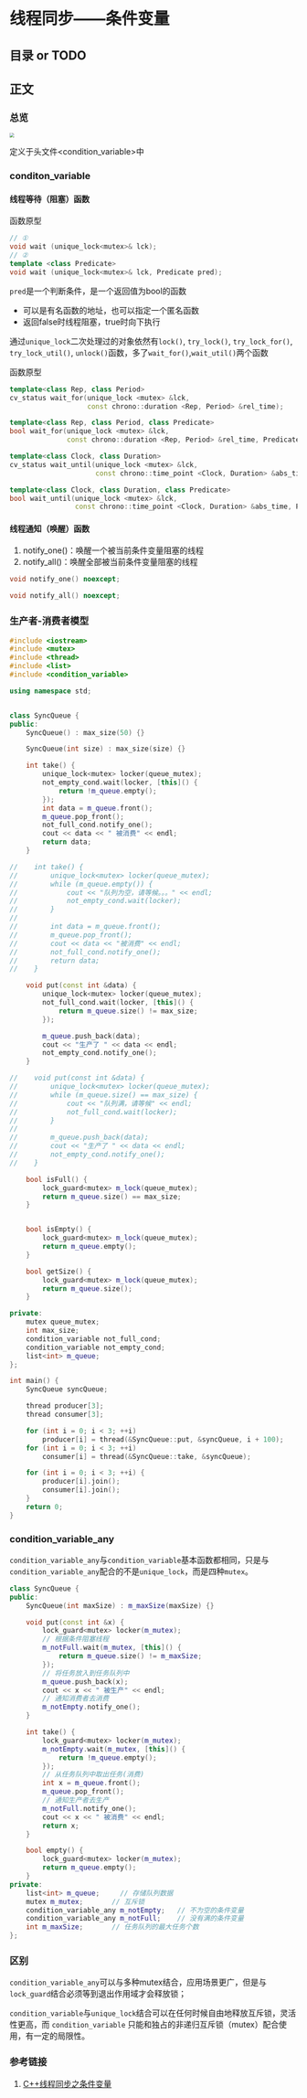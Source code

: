 # 线程同步——条件变量

## 目录 or TODO

## 正文

### 总览

<img src="C:/Users/JasonChio/Desktop/Interview-oriented-Notes/2.%20C++/%E5%A4%9A%E7%BA%BF%E7%A8%8B/%E6%9D%A1%E4%BB%B6%E5%8F%98%E9%87%8F.png" style="zoom: 50%;" />

定义于头文件<condition_variable>中

### conditon_variable

#### 线程等待（阻塞）函数

函数原型

```c++
// ①
void wait (unique_lock<mutex>& lck);
// ②
template <class Predicate>
void wait (unique_lock<mutex>& lck, Predicate pred);
```

`pred`是一个判断条件，是一个返回值为bool的函数

- 可以是有名函数的地址，也可以指定一个匿名函数
- 返回false时线程阻塞，true时向下执行

通过`unique_lock`二次处理过的对象依然有`lock()`, `try_lock()`, `try_lock_for()`, `try_lock_util()`, `unlock()`函数，多了`wait_for()`,`wait_util()`两个函数

函数原型

```c++
template<class Rep, class Period>
cv_status wait_for(unique_lock <mutex> &lck,
                   const chrono::duration <Rep, Period> &rel_time);

template<class Rep, class Period, class Predicate>
bool wait_for(unique_lock <mutex> &lck,
              const chrono::duration <Rep, Period> &rel_time, Predicate pred);

template<class Clock, class Duration>
cv_status wait_until(unique_lock <mutex> &lck,
                     const chrono::time_point <Clock, Duration> &abs_time);

template<class Clock, class Duration, class Predicate>
bool wait_until(unique_lock <mutex> &lck,
                const chrono::time_point <Clock, Duration> &abs_time, Predicate pred);
```



#### 线程通知（唤醒）函数

1. notify_one()：唤醒一个被当前条件变量阻塞的线程
2. notify_all()：唤醒全部被当前条件变量阻塞的线程

```c++
void notify_one() noexcept;

void notify_all() noexcept;
```

### 生产者-消费者模型

```c++
#include <iostream>
#include <mutex>
#include <thread>
#include <list>
#include <condition_variable>

using namespace std;


class SyncQueue {
public:
    SyncQueue() : max_size(50) {}

    SyncQueue(int size) : max_size(size) {}

    int take() {
        unique_lock<mutex> locker(queue_mutex);
        not_empty_cond.wait(locker, [this]() {
            return !m_queue.empty();
        });
        int data = m_queue.front();
        m_queue.pop_front();
        not_full_cond.notify_one();
        cout << data << " 被消费" << endl;
        return data;
    }

//    int take() {
//        unique_lock<mutex> locker(queue_mutex);
//        while (m_queue.empty()) {
//            cout << "队列为空，请等候。。。" << endl;
//            not_empty_cond.wait(locker);
//        }
//
//        int data = m_queue.front();
//        m_queue.pop_front();
//        cout << data << "被消费" << endl;
//        not_full_cond.notify_one();
//        return data;
//    }

    void put(const int &data) {
        unique_lock<mutex> locker(queue_mutex);
        not_full_cond.wait(locker, [this]() {
            return m_queue.size() != max_size;
        });

        m_queue.push_back(data);
        cout << "生产了 " << data << endl;
        not_empty_cond.notify_one();
    }

//    void put(const int &data) {
//        unique_lock<mutex> locker(queue_mutex);
//        while (m_queue.size() == max_size) {
//            cout << "队列满，请等候" << endl;
//            not_full_cond.wait(locker);
//        }
//
//        m_queue.push_back(data);
//        cout << "生产了 " << data << endl;
//        not_empty_cond.notify_one();
//    }

    bool isFull() {
        lock_guard<mutex> m_lock(queue_mutex);
        return m_queue.size() == max_size;
    }


    bool isEmpty() {
        lock_guard<mutex> m_lock(queue_mutex);
        return m_queue.empty();
    }

    bool getSize() {
        lock_guard<mutex> m_lock(queue_mutex);
        return m_queue.size();
    }

private:
    mutex queue_mutex;
    int max_size;
    condition_variable not_full_cond;
    condition_variable not_empty_cond;
    list<int> m_queue;
};

int main() {
    SyncQueue syncQueue;

    thread producer[3];
    thread consumer[3];

    for (int i = 0; i < 3; ++i)
        producer[i] = thread(&SyncQueue::put, &syncQueue, i + 100);
    for (int i = 0; i < 3; ++i)
        consumer[i] = thread(&SyncQueue::take, &syncQueue);

    for (int i = 0; i < 3; ++i) {
        producer[i].join();
        consumer[i].join();
    }
    return 0;
}
```

### condition_variable_any

`condition_variable_any`与`condition_variable`基本函数都相同，只是与`condition_variable_any`配合的不是`unique_lock`，而是四种`mutex`。

```c++
class SyncQueue {
public:
    SyncQueue(int maxSize) : m_maxSize(maxSize) {}

    void put(const int &x) {
        lock_guard<mutex> locker(m_mutex);
        // 根据条件阻塞线程
        m_notFull.wait(m_mutex, [this]() {
            return m_queue.size() != m_maxSize;
        });
        // 将任务放入到任务队列中
        m_queue.push_back(x);
        cout << x << " 被生产" << endl;
        // 通知消费者去消费
        m_notEmpty.notify_one();
    }

    int take() {
        lock_guard<mutex> locker(m_mutex);
        m_notEmpty.wait(m_mutex, [this]() {
            return !m_queue.empty();
        });
        // 从任务队列中取出任务(消费)
        int x = m_queue.front();
        m_queue.pop_front();
        // 通知生产者去生产
        m_notFull.notify_one();
        cout << x << " 被消费" << endl;
        return x;
    }

    bool empty() {
        lock_guard<mutex> locker(m_mutex);
        return m_queue.empty();
    }
private:
    list<int> m_queue;     // 存储队列数据
    mutex m_mutex;       // 互斥锁
    condition_variable_any m_notEmpty;   // 不为空的条件变量
    condition_variable_any m_notFull;    // 没有满的条件变量
    int m_maxSize;       // 任务队列的最大任务个数
};
```

### 区别

`condition_variable_any`可以与多种mutex结合，应用场景更广，但是与`lock_guard`结合必须等到退出作用域才会释放锁；

`condition_variable`与`unique_lock`结合可以在任何时候自由地释放互斥锁，灵活性更高，而 `condition_variable` 只能和独占的非递归互斥锁（mutex）配合使用，有一定的局限性。

### 参考链接

1. [C++线程同步之条件变量](https://subingwen.cn/cpp/condition/)

   
